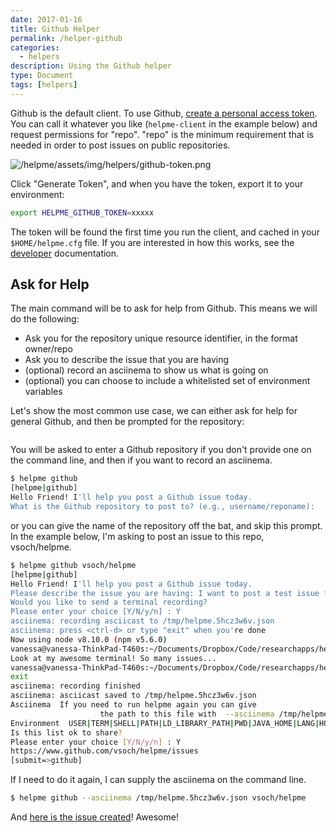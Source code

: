```yaml
---
date: 2017-01-16
title: Github Helper
permalink: /helper-github
categories:
  - helpers
description: Using the Github helper
type: Document
tags: [helpers]
---
```


Github is the default client. To use Github, 
<a href="https://help.github.com/articles/creating-a-personal-access-token-for-the-command-line" target="_blank">
create a personal access token</a>. You can call it whatever you like (`helpme-client` in the example below) 
and request permissions for "repo". "repo" is the minimum requirement that is needed in order to post issues
on public repositories.

![/helpme/assets/img/helpers/github-token.png](/helpme/assets/img/helpers/github-token.png)

Click "Generate Token", and when you have the token, export it to your environment:

```bash
export HELPME_GITHUB_TOKEN=xxxxx
```

The token will be found the first time you run the client, and cached in your `$HOME/helpme.cfg`
file. If you are interested in how this works, see the [developer](/helpme/docs-development) documentation.

## Ask for Help
The main command will be to ask for help from Github. This means we will do the following:

 - Ask you for the repository unique resource identifier, in the format owner/repo
 - Ask you to describe the issue that you are having
 - (optional) record an asciinema to show us what is going on
 - (optional) you can choose to include a whitelisted set of environment variables

Let's show the most common use case, we can either ask for help for general Github,
and then be prompted for the repository:

```bash

``` 

 You will be asked to enter a Github repository if you
don't provide one on the command line, and then if you want to record an asciinema.

```bash
$ helpme github
[helpme|github]
Hello Friend! I'll help you post a Github issue today.
What is the Github repository to post to? (e.g., username/reponame): 
```

or you can give the name of the repository off the bat, and skip this prompt. 
In the example below, I'm asking to post an issue to this repo, vsoch/helpme.

```bash
$ helpme github vsoch/helpme
[helpme|github]
Hello Friend! I'll help you post a Github issue today.
Please describe the issue you are having: I want to post a test issue for HelpMe Github!
Would you like to send a terminal recording?
Please enter your choice [Y/N/y/n] : Y
asciinema: recording asciicast to /tmp/helpme.5hcz3w6v.json
asciinema: press <ctrl-d> or type "exit" when you're done
Now using node v8.10.0 (npm v5.6.0)
vanessa@vanessa-ThinkPad-T460s:~/Documents/Dropbox/Code/researchapps/helpme/helpme-cli$ echo "Look at my awesome terminal! So many issues..."
Look at my awesome terminal! So many issues...
vanessa@vanessa-ThinkPad-T460s:~/Documents/Dropbox/Code/researchapps/helpme/helpme-cli$ exit
exit
asciinema: recording finished
asciinema: asciicast saved to /tmp/helpme.5hcz3w6v.json
Asciinema  If you need to run helpme again you can give
                    the path to this file with  --asciinema /tmp/helpme.5hcz3w6v.json
Environment  USER|TERM|SHELL|PATH|LD_LIBRARY_PATH|PWD|JAVA_HOME|LANG|HOME|DISPLAY
Is this list ok to share?
Please enter your choice [Y/N/y/n] : Y
https://www.github.com/vsoch/helpme/issues
[submit=>github]
```

If I need to do it again, I can supply the asciinema on the command line.

```bash
$ helpme github --asciinema /tmp/helpme.5hcz3w6v.json vsoch/helpme 
```

And [here is the issue created](https://github.com/vsoch/helpme/issues/12)!
Awesome!
